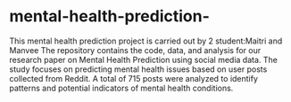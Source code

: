# mental-health-prediction-
This mental health prediction project is carried out by 2 student:Maitri and Manvee
The repository contains the code, data, and analysis for our research paper on Mental Health Prediction using social media data. The study focuses on predicting mental health issues based on user posts collected from Reddit. A total of 715 posts were analyzed to identify patterns and potential indicators of mental health conditions.
